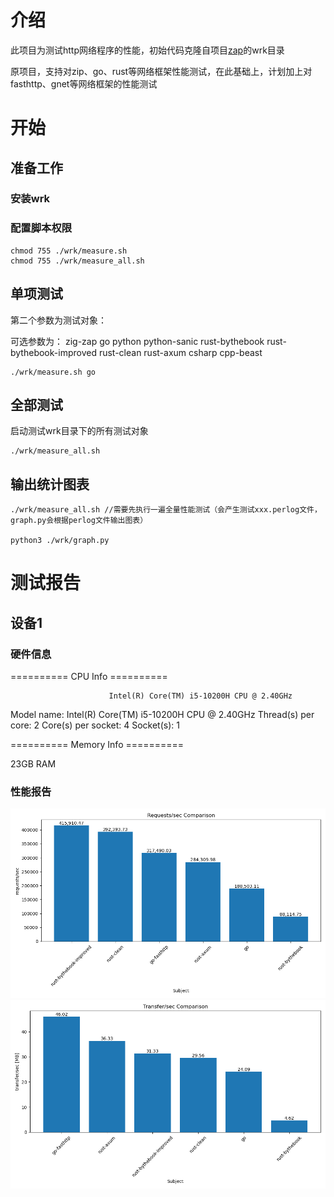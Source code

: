 # 介绍
此项目为测试http网络程序的性能，初始代码克隆自项目[zap](https://github.com/zigzap/zap)的wrk目录


原项目，支持对zip、go、rust等网络框架性能测试，在此基础上，计划加上对fasthttp、gnet等网络框架的性能测试


# 开始


## 准备工作

### 安装wrk

### 配置脚本权限
``````
chmod 755 ./wrk/measure.sh
chmod 755 ./wrk/measure_all.sh
``````
## 单项测试

第二个参数为测试对象：

可选参数为： zig-zap go python python-sanic rust-bythebook rust-bythebook-improved rust-clean rust-axum csharp cpp-beast
``````
./wrk/measure.sh go
``````

## 全部测试
启动测试wrk目录下的所有测试对象

``````
./wrk/measure_all.sh
``````


## 输出统计图表
``````
./wrk/measure_all.sh //需要先执行一遍全量性能测试（会产生测试xxx.perlog文件，graph.py会根据perlog文件输出图表）

python3 ./wrk/graph.py
``````

# 测试报告

## 设备1
### 硬件信息
========== CPU Info ==========

                          Intel(R) Core(TM) i5-10200H CPU @ 2.40GHz
Model name:                           Intel(R) Core(TM) i5-10200H CPU @ 2.40GHz
Thread(s) per core:                   2
Core(s) per socket:                   4
Socket(s):                            1

========== Memory Info ==========

23GB RAM

### 性能报告
![req_per_sec](./doc/test_result/req_per_sec_graph.png)
![xfer_per_sec](./doc/test_result/xfer_per_sec_graph.png)